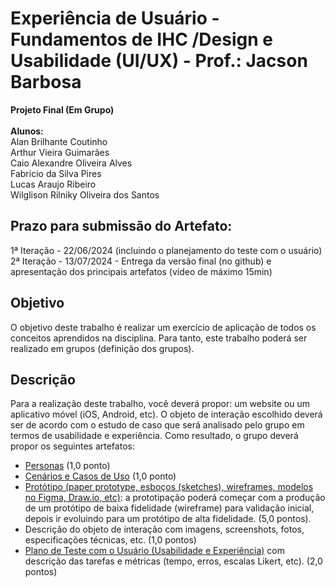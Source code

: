 # Experiência de Usuário - Fundamentos de IHC /Design e Usabilidade (UI/UX) - Prof.: Jacson Barbosa
**Projeto Final (Em Grupo)** <br/><br/>
**Alunos:** <br/>
Alan Brilhante Coutinho <br/>
Arthur Vieira Guimarães <br/>
Caio Alexandre Oliveira Alves <br/>
Fabricio da Silva Pires <br/>
Lucas Araujo Ribeiro <br/>
Wilglison Rilniky Oliveira dos Santos <br/>

## Prazo para submissão do Artefato:

1ª Iteração - 22/06/2024 (incluindo o planejamento do teste com o usuário) <br/>
2ª Iteração - 13/07/2024 - Entrega da versão final (no github) e apresentação dos principais artefatos (vídeo de máximo 15min)  <br/>

## Objetivo
O objetivo deste trabalho é realizar um exercício de aplicação de todos os conceitos aprendidos na disciplina. Para tanto, este trabalho poderá ser realizado em grupos (definição dos grupos).

## Descrição
Para a realização deste trabalho, você deverá propor: um website ou um aplicativo móvel (iOS, Android, etc). O objeto de interação escolhido deverá ser de acordo com o estudo de caso que será analisado pelo grupo em termos de usabilidade e experiência. Como resultado, o grupo deverá propor os seguintes artefatos:

- [Personas](https://github.com/equipe3-cinza/ihc-design-e-usabilidade/blob/main/personas.md) (1,0 ponto)
- [Cenários e Casos de Uso](https://github.com/equipe3-cinza/ihc-design-e-usabilidade/blob/main/cenario.md) (1,0 ponto)
- [Protótipo (paper prototype, esboços (sketches), wireframes, modelos no Figma, Draw.io, etc)](https://www.figma.com/design/0AMCAPRQRUAIw5mgEWgA2S/Sistema-de-Transfer%C3%AAncia-de-Pacientes?node-id=0-1&t=1iBRMGwhQ4tBIpd1-0): a prototipação poderá começar com a produção de um protótipo de baixa fidelidade (wireframe) para validação inicial, depois ir evoluindo para um protótipo de alta fidelidade. (5,0 pontos). <br/>
- Descrição do objeto de interação com imagens, screenshots, fotos, especificações técnicas, etc. (1,0 pontos)
- [Plano de Teste com o Usuário (Usabilidade e Experiência)](https://github.com/equipe3-cinza/ihc-design-e-usabilidade/blob/main/Plano%20de%20Teste%20com%20o%20Usu%C3%A1rio.md) com descrição das tarefas e métricas (tempo, erros, escalas Likert, etc). (2,0 pontos)
